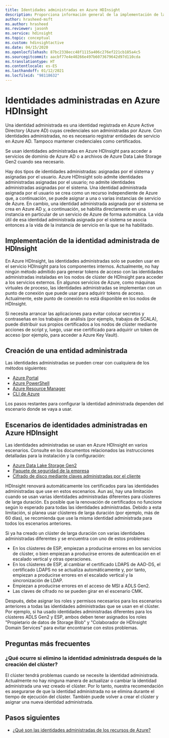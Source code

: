 ```yaml
---
title: Identidades administradas en Azure HDInsight
description: Proporciona información general de la implementación de las identidades administradas en Azure HDInsight.
author: hrasheed-msft
ms.author: hrasheed
ms.reviewer: jasonh
ms.service: hdinsight
ms.topic: conceptual
ms.custom: hdinsightactive
ms.date: 04/15/2020
ms.openlocfilehash: 87bc2338ecc48f1115a406c276ef221cb185a4c5
ms.sourcegitcommit: aacbf77e4e40266e497b6073679642d97d110cda
ms.translationtype: HT
ms.contentlocale: es-ES
ms.lasthandoff: 01/12/2021
ms.locfileid: "98118632"
---
```

# <a name="managed-identities-in-azure-hdinsight"></a>Identidades administradas en Azure HDInsight

Una identidad administrada es una identidad registrada en Azure Active Directory (Azure AD) cuyas credenciales son administradas por Azure. Con identidades administradas, no es necesario registrar entidades de servicio en Azure AD. Tampoco mantener credenciales como certificados.

Se usan identidades administradas en Azure HDInsight para acceder a servicios de dominio de Azure AD o a archivos de Azure Data Lake Storage Gen2 cuando sea necesario.

Hay dos tipos de identidades administradas: asignadas por el sistema y asignadas por el usuario. Azure HDInsight solo admite identidades administradas asignadas por el usuario; no admite identidades administradas asignadas por el sistema. Una identidad administrada asignada por el usuario se crea como un recurso independiente de Azure que, a continuación, se puede asignar a una o varias instancias de servicio de Azure. En cambio, una identidad administrada asignada por el sistema se crea en Azure AD y, a continuación, se habilita directamente en una instancia en particular de un servicio de Azure de forma automática. La vida útil de esa identidad administrada asignada por el sistema se asocia entonces a la vida de la instancia de servicio en la que se ha habilitado.

## <a name="hdinsight-managed-identity-implementation"></a>Implementación de la identidad administrada de HDInsight

En Azure HDInsight, las identidades administradas solo se pueden usar en el servicio HDInsight para los componentes internos. Actualmente, no hay ningún método admitido para generar tokens de acceso con las identidades administradas instaladas en los nodos de clúster de HDInsight para acceder a los servicios externos. En algunos servicios de Azure, como máquinas virtuales de proceso, las identidades administradas se implementan con un punto de conexión que puede usar para adquirir tokens de acceso. Actualmente, este punto de conexión no está disponible en los nodos de HDInsight.

Si necesita arrancar las aplicaciones para evitar colocar secretos y contraseñas en los trabajos de análisis (por ejemplo, trabajos de SCALA), puede distribuir sus propios certificados a los nodos de clúster mediante acciones de script y, luego, usar ese certificado para adquirir un token de acceso (por ejemplo, para acceder a Azure Key Vault).

## <a name="create-a-managed-identity"></a>Creación de una entidad administrada

Las identidades administradas se pueden crear con cualquiera de los métodos siguientes:

* [Azure Portal](../active-directory/managed-identities-azure-resources/how-to-manage-ua-identity-portal.md)
* [Azure PowerShell](../active-directory/managed-identities-azure-resources/how-to-manage-ua-identity-powershell.md)
* [Azure Resource Manager](../active-directory/managed-identities-azure-resources/how-to-manage-ua-identity-arm.md)
* [CLI de Azure](../active-directory/managed-identities-azure-resources/how-to-manage-ua-identity-cli.md)

Los pasos restantes para configurar la identidad administrada dependen del escenario donde se vaya a usar.

## <a name="managed-identity-scenarios-in-azure-hdinsight"></a>Escenarios de identidades administradas en Azure HDInsight

Las identidades administradas se usan en Azure HDInsight en varios escenarios. Consulte en los documentos relacionados las instrucciones detalladas para la instalación y la configuración:

* [Azure Data Lake Storage Gen2](hdinsight-hadoop-use-data-lake-storage-gen2-portal.md#create-a-user-assigned-managed-identity)
* [Paquete de seguridad de la empresa](domain-joined/apache-domain-joined-configure-using-azure-adds.md#create-and-authorize-a-managed-identity)
* [Cifrado de disco mediante claves administradas por el cliente](disk-encryption.md)

HDInsight renovará automáticamente los certificados para las identidades administradas que use en estos escenarios. Aun así, hay una limitación cuando se usan varias identidades administradas diferentes para clústeres de larga duración. Es posible que la renovación de certificados no funcione según lo esperado para todas las identidades administradas. Debido a esta limitación, si planea usar clústeres de larga duración (por ejemplo, más de 60 días), se recomienda que use la misma identidad administrada para todos los escenarios anteriores. 

Si ya ha creado un clúster de larga duración con varias identidades administradas diferentes y se encuentra con uno de estos problemas:
 * En los clústeres de ESP, empiezan a producirse errores en los servicios de clúster, o bien empiezan a producirse errores de autenticación en el escalado vertical y otras operaciones.
 * En los clústeres de ESP, al cambiar el certificado LDAPS de AAD-DS, el certificado LDAPS no se actualiza automáticamente y, por tanto, empiezan a producirse errores en el escalado vertical y la sincronización de LDAP.
 * Empiezan a producirse errores en el acceso de MSI a ADLS Gen2.
 * Las claves de cifrado no se pueden girar en el escenario CMK.

Después, debe asignar los roles y permisos necesarios para los escenarios anteriores a todas las identidades administradas que se usan en el clúster. Por ejemplo, si ha usado identidades administradas diferentes para los clústeres ADLS Gen2 y ESP, ambos deben tener asignados los roles "Propietario de datos de Storage Blob" y "Colaborador de HDInsight Domain Services" para evitar encontrarse con estos problemas.

## <a name="faq"></a>Preguntas más frecuentes

### <a name="what-happens-if-i-delete-the-managed-identity-after-the-cluster-creation"></a>¿Qué ocurre si elimino la identidad administrada después de la creación del clúster?

El clúster tendrá problemas cuando se necesite la identidad administrada. Actualmente no hay ninguna manera de actualizar o cambiar la identidad administrada una vez creado el clúster. Por lo tanto, nuestra recomendación es asegurarse de que la identidad administrada no se elimina durante el tiempo de ejecución del clúster. También puede volver a crear el clúster y asignar una nueva identidad administrada.

## <a name="next-steps"></a>Pasos siguientes

* [¿Qué son las identidades administradas de los recursos de Azure?](../active-directory/managed-identities-azure-resources/overview.md)
